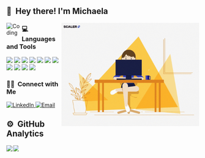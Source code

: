 <!--
**Michaela-K/Michaela-K** is a ✨ _special_ ✨ repository because its `README.md` (this file) appears on your GitHub profile.
Here are some ideas to get you started:
- 🔭 I’m currently working on ...
- 🌱 I’m currently learning ...
- 👯 I’m looking to collaborate on ...
- 🤔 I’m looking for help with ...
- 💬 Ask me about ...
- 📫 How to reach me: ...
- 😄 Pronouns: ...
- ⚡ Fun fact: ...
-->

<!--
### 👨🏻‍💻 &nbsp;About Me
💡 &nbsp;I like to explore new technologies and develop software solutions and quick hacks.\
🎓 &nbsp;I'm currently studying at .\
🌱 &nbsp;I'm on track for learning more about Artificial Intelligence, Systems Design, and Cloud Architecture.\
✍️ &nbsp;In my free time, I pursue Graphic Design and Blog Writing as hobbies/side hustles.\
💬 &nbsp;Feel free to reach out to me for pro bono consulting and volunteering, or just for some interesting discussion.\
✉️ &nbsp;You can shoot me an email at  ! I'll try to respond as soon as I can.\
📄 &nbsp;Please have a look at my [Résumé](https://www.) for more details about me. I'm open to feedback and suggestions!
-->


<h2>👋 &nbsp;Hey there! I'm Michaela </h2>

<img alt="Coding" src="./assets/Hand%20Wave.gif" width='40' align="left"/>

<img alt="Coding" src="https://raw.githubusercontent.com/Michaela-K/Michaela-K/master/assets/hellogiphy.gif" margin-top='60px' width='360' align="right"/>

<div>
  <h3> 💻 Languages and Tools </h3>
  <p>
    <!--JS--><img src="https://media3.giphy.com/media/ln7z2eWriiQAllfVcn/200w.webp" width="50">
    <!--CSS--><img src="https://i.giphy.com/media/fsEaZldNC8A1PJ3mwp/giphy.gif?cid=ecf05e47henhpby264dg3fw10cswh5m7l235hjunu5cb5kt6&rid=giphy.gif&ct=s" width="50">
     <!--HTML--><img src="https://i.giphy.com/media/XAxylRMCdpbEWUAvr8/giphy.gif?cid=ecf05e47gpar661d5zvq7mubkmxmkflh8981p6h5x8tv2buc&rid=giphy.gif&ct=s" width="50">
     <!--Ruby--><img src="https://i.giphy.com/media/pYmxf0ihEIp2KfVGfl/giphy.gif?cid=ecf05e47yqn6b1h2693xauscktc25fvs937ha8et0w9jiwbl&rid=giphy.gif&ct=s" width="50">
    <!--React--><img src="https://i.giphy.com/media/eNAsjO55tPbgaor7ma/200w.webp" width="50">
    <!--Node--><img src="https://i.giphy.com/media/kdFc8fubgS31b8DsVu/giphy.gif?cid=ecf05e472p0w1lia7lfkkcpr98647ip6zf02sefoq6olijb1&rid=giphy.gif&ct=s"  width="50">
    <!--JQuery--><img src="https://i.giphy.com/media/FVOmnX9L69CoQntslz/giphy.gif?cid=ecf05e47kgfg0tlfwghoq9gos1eieuk6i9zahq6dcdppdenu&rid=giphy.gif&ct=s" width="90">
    <!--SQL--><img src="https://i.giphy.com/media/V8y1y1FzxDETVUtQE4/giphy.gif?cid=790b7611402d01059fc3d2aea4f12d783aae6a71a7201a30&rid=giphy.gif&ct=s" width="70">
    <!--BootS--><img src="https://i.giphy.com/media/Sr8xDpMwVKOHUWDVRD/giphy.gif?cid=ecf05e47kdfxf2b7a4a7xaoji3g419vagjpwsyuyk3i9tucj&rid=giphy.gif&ct=s" width="50">
    <!--VSC--><img src="https://i.giphy.com/media/IdyAQJVN2kVPNUrojM/200.webp" width="50">
    <!--Github--><img src="https://i.giphy.com/media/du3J3cXyzhj75IOgvA/giphy.gif?cid=ecf05e47qy04kk5c9v45yg6byormfnc7rx7lotzjqc75gaua&rid=giphy.gif&ct=g" width="90">
   
  <p>
</div> 

### 🤝🏻 &nbsp;Connect with Me
<p>
  <!--
  <a href="#">
    <img alt="Personal Website" src="#">Coming Soon!
  </a>
   -->
  <a href="[https://www.linkedin.com/in/AVS1508/](https://www.linkedin.com/in/michaelaking20/)">
    <img alt="LinkedIn" src="https://img.shields.io/badge/LinkedIn-Michaela%20King-F2C589?style=flat-square&logo=linkedin">
    </a>
  <!--
  <a href="https://www.instagram.com//">
    <img alt="Instagram" src="https://img.shields.io/badge/Instagram-Michaela-F4F1EF?style=flat-square&logo=instagram">
  </a>
  -->
  <a href="mailto:michaelakodes@gmail.com">
    <img alt="Email" src="https://img.shields.io/badge/Email-michaelakodes@gmail.com-F2C589?style=flat-square&logo=gmail">
   </a>
</p>

## ⚙️ &nbsp;GitHub Analytics
<div style="display:flex; flex-direction:row;">
<!--<p align="center"> -->
<a href="https://github.com/Michaela-K">
  <img width=55% src="https://github-readme-stats-eight-theta.vercel.app/api?username=Michaela-K&show_icons=true&theme=algolia&include_all_commits=true&count_private=true&title_color=F29924&text_color=3c3c3c&icon_color=5B23FA&bg_color=F4F1EF&show_icons=true&line_height=27"/>
  <img width=42.5% src="https://github-readme-stats-eight-theta.vercel.app/api/top-langs/?username=Michaela-K&layout=compact&langs_count=8&theme=algolia&title_color=F29924&text_color=040404&bg_color=F4F1EF" align="right"/>
</a>
<!-- </p> -->
</div>
